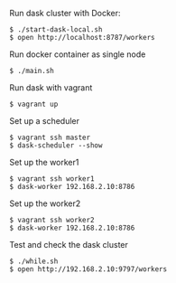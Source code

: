 Run dask cluster with Docker:
```
$ ./start-dask-local.sh
$ open http://localhost:8787/workers
```


Run docker container as single node

```
$ ./main.sh
```

Run dask with vagrant
```
$ vagrant up
```

Set up a scheduler
```
$ vagrant ssh master
$ dask-scheduler --show
```

Set up the worker1
```
$ vagrant ssh worker1
$ dask-worker 192.168.2.10:8786
```

Set up the worker2
```
$ vagrant ssh worker2
$ dask-worker 192.168.2.10:8786
```

Test and check the dask cluster
```
$ ./while.sh
$ open http://192.168.2.10:9797/workers
```

